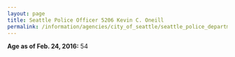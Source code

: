 ```yaml
---
layout: page
title: Seattle Police Officer 5206 Kevin C. Oneill
permalink: /information/agencies/city_of_seattle/seattle_police_department/copbook/5206/
---
```


**Age as of Feb. 24, 2016:** 54
